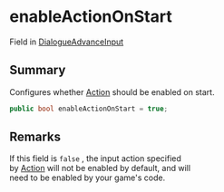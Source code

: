 # enableActionOnStart

Field in [DialogueAdvanceInput](yarn.unity.legacy.dialogueadvanceinput.md)

## Summary

Configures whether [Action](yarn.unity.legacy.dialogueadvanceinput.action.md) should be enabled on start.

```csharp
public bool enableActionOnStart = true;
```

## Remarks

If this field is `false` , the input action specified\
by [Action](yarn.unity.legacy.dialogueadvanceinput.action.md) will not be enabled by default, and will\
need to be enabled by your game's code.
